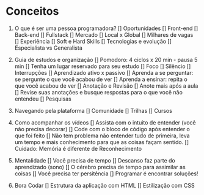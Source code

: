 # Conceitos

1. O que é ser uma pessoa programadora?
[] Oportunidades
    [] Front-end
    [] Back-end
    [] Fullstack
[] Mercado
    [] Local x Global
    [] Milhares de vagas
    [] Experiência
[] Soft e Hard Skills
[] Tecnologias e evolução
[] Especialista vs Generalista

2. Guia de estudos e organização
[] Pomodoro: 4 ciclos x 20 min - pausa 5 min
[] Tenha um lugar reservado para seu estudo
    [] Foco
    [] Silêncio
    [] Interrupções
[] Aprendizado ativo x passivo
    [] Aprenda a se perguntar: se pergunte o que você acabou de ver
    [] Aprenda a ensinar: repita o que você acabou de ver
[] Anotação e Revisão
    [] Anote mais após a aula
    [] Revise suas anotações e busque respostas para o que você não entendeu
[] Pesquisas

3. Navegando pela plataforma
[] Comunidade
[] Trilhas
[] Cursos

4. Como acompanhar os vídeos
[] Assista com o intuito de entender (você não precisa decorar)
[] Code com o bloco de código após entender o que foi feito
[] Não tem problema não entender tudo de primeira, leva um tempo e mais conhecimento para que as coisas façam sentido.
[] Cuidado: Memória é diferente de Reconhecimento

5. Mentalidade
[] Você precisa de tempo
    [] Descanso faz parte do aprendizado (sono)
    [] O cérebro precisa de tempo para assimilar as coisas
[] Você precisa ter persitência
[] Programar é encontrar soluções!

6. Bora Codar
[] Estrutura da aplicação com HTML
[] Estilização com CSS

